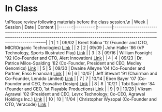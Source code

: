 In Class
============================

\nPlease review following materials before the class session.\n
|   Week |   Session | Date   | Content                                                                                                                                                                                                |
|-------:|----------:|:-------|:-------------------------------------------------------------------------------------------------------------------------------------------------------------------------------------------------------|
|      1 |         1 | 09/02  | Brent Solina '12 (Founder and CTO, MICROrganic Technologies) [Link](https://www.screencast.com/users/reardk/folders/Camtasia%20Studio/media/5dcc6727-7d57-4c58-a5d2-14967aa0d4eb)                      |
|      2 |         2 | 09/09  | John Haller '86 (VP Technology, Sports Illustrated Play) [Link](https://www.screencast.com/t/yMlFUj5wN)                                                                                                |
|      3 |         3 | 09/16  | William Fosnight '92 (Co-Founder and CTO, Alert Innovation) [Link](https://www.screencast.com/t/FTUg66qq8)                                                                                             |
|      4 |         4 | 09/23  | Dr. Patrice Milos-Spalding '82 (Co-Founder, President and CEO, Medley Genomics) [Link](https://www.screencast.com/t/yffj37mW)                                                                          |
|      5 |         5 | 09/30  | Dwaine Alleyne '04 (Co-Founder and Partner, Enso Financial) [Link](https://www.screencast.com/t/7bSBMcLim)                                                                                             |
|      6 |         6 | 10/07  | Jeff Stewart '91 (Chairman and Co-Founder, Lenddo Limited) [Link](https://www.screencast.com/t/q0B6a5lcnyNG)                                                                                           |
|      7 |         7 | 10/14  | Eben Bayer '07 (Co-Founder and CEO, Ecovative Design) [Link](https://www.screencast.com/t/qIRq9ZLB4d35)                                                                                                |
|      8 |         8 | 10/21  | Tobi Saulnier '84 (Founder and CEO, 1st Playable Productions) [Link](https://www.screencast.com/t/x8JJQOrFbFGg)                                                                                        |
|      9 |         9 | 10/28  | Vikram Agrawal '02 (President and CEO, Levrx Technology; Co-CEO, Agrawal Holdings Inc.) [Link](https://rensselaer.webex.com/webappng/sites/rensselaer/recording/play/7d59afe52f2645e4ade2c585cc9f48d6) |
|     10 |        10 | 11/04  | Christopher Wysopal (Co-Founder and CTO, Veracode) [Link](https://www.screencast.com/t/FaZ3Dicj)                                                                                                       |